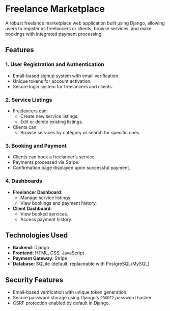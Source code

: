 # Freelance Marketplace

A robust freelance marketplace web application built using Django, allowing users to register as freelancers or clients, browse services, and make bookings with integrated payment processing.

## Features  

### 1. User Registration and Authentication
- Email-based signup system with email verification.  
- Unique tokens for account activation.  
- Secure login system for freelancers and clients.  

### 2. Service Listings 
- Freelancers can:  
  - Create new service listings.  
  - Edit or delete existing listings.  
- Clients can:  
  - Browse services by category or search for specific ones.  

### 3. Booking and Payment 
- Clients can book a freelancer’s service.  
- Payments processed via Stripe.  
- Confirmation page displayed upon successful payment.  

### 4. Dashboards  
- **Freelancer Dashboard**:  
  - Manage service listings.  
  - View bookings and payment history.  
- **Client Dashboard**:  
  - View booked services.  
  - Access payment history.  


## Technologies Used  

- **Backend**: Django  
- **Frontend**: HTML, CSS, JavaScript  
- **Payment Gateway**: Stripe  
- **Database**: SQLite (default, replaceable with PostgreSQL/MySQL)  

## Security Features  

- Email-based verification with unique token generation.  
- Secure password storage using Django's `PBKDF2` password hasher.  
- CSRF protection enabled by default in Django.  
